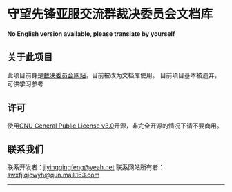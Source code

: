 # 守望先锋亚服交流群裁决委员会文档库
**No English version available, please translate by yourself**


## 关于此项目

此项目前身是[裁决委员会网站](https://github.com/WaitSpringh/FAWEB)，目前被改为文档库使用。
目前项目基本被遗弃，可供学习参考


## 许可

使用[GNU General Public License v3.0](https://github.com/WaitingSpringcn/gitweb/blob/main/LICENSE)开源，非完全开源的情况下请不要商用。

## 联系我们

联系开发者：jiyingqingfeng@yeah.net
联系网站所有者：swxfjlqjcwyh@qun.mail.163.com

---


